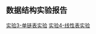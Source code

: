 ## 数据结构实验报告

[实验3-单链表实验](https://github.com/xiaoeflyye/datastructure/%E5%AE%9E%E9%AA%8C3-%E5%8D%95%E9%93%BE%E8%A1%A8%E5%AE%9E%E9%AA%8C.md)
[实验4-线性表实验](https://github.com/xiaoeflyye/datastructure/%E5%AE%9E%E9%AA%8C4-%E7%BA%BF%E6%80%A7%E8%A1%A8%E5%AE%9E%E9%AA%8C.md)
